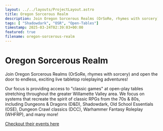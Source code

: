 ```yaml
---
layout: ../../layouts/ProjectLayout.astro
title: Oregon Sorcerous Realm
description: Join Oregon Sorcerous Realms (OrSoRe, rhymes with sorcery) and open the door to endless, exciting live tabletop roleplaying adventures!
tags: [ "Shadowdark", "OSR", "Open-Tables"]
timestamp: 2025-03-24T02:39:03+00:00
featured: true
filename: oregon-sorcerous-realm
---
```


# Oregon Sorcerous Realm

Join Oregon Sorcerous Realms (OrSoRe, rhymes with sorcery) and open the door to endless, exciting live tabletop roleplaying adventures!

Our focus is providing access to "classic games" at open-play tables stretching throughout the greater Willamette Valley area. We focus on systems that recreate the spirit of classic RPGs from the 70s & 80s, including Dungeons & Dragons (D&D), Shadowdark, Old School Essentials (OSE), Dungeon Crawl classics (DCC), Warhammer Fantasy Roleplay (WHFRP), and many more!

[Checkout their events here](https://www.meetup.com/oregon-sorcerous-realms-osr/events/)